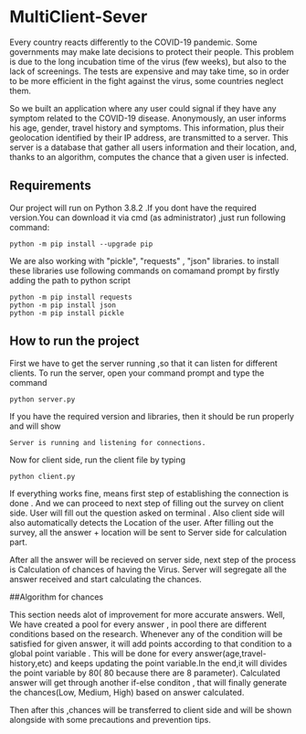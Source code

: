 # MultiClient-Sever
Every country reacts differently to the COVID-19 pandemic. Some governments may make late decisions to protect their people. This problem is due to the long incubation time of the virus (few weeks), but also to the lack of screenings. The tests are expensive and may take time, so in order to be more efficient in the fight against the virus, some countries neglect them.

So we built an application where any user could signal if they have any symptom related to the COVID-19 disease. Anonymously, an user informs his age, gender, travel history and symptoms. This information, plus their geolocation identified by their IP address, are transmitted to a server. This server is a database that gather all users information and their location, and, thanks to an algorithm, computes the chance that a given user is infected. 

## Requirements
Our project will run on Python 3.8.2 .If you dont have the required version.You can download it via cmd (as administrator) ,just run following command:
```
python -m pip install --upgrade pip
```
We are also working with "pickle", "requests" , "json" libraries. to install these libraries use following commands on comamand prompt by firstly adding the path to python script 
```
python -m pip install requests
python -m pip install json
python -m pip install pickle

```
## How to run the project
First we have to get the server running ,so that it can listen for different clients. To run the server, open your command prompt and type the command
```
python server.py
```
If you have the required version and libraries, then it should be run properly and will show
```
Server is running and listening for connections.

```
Now for client side, run the client file by typing
```
python client.py
```
If everything works fine, means first step of establishing the connection is done . And we can proceed to next step of filling out the survey on client side.
User will fill out the question asked on terminal . Also client side will also automatically detects the Location of the user. After filling out the survey, all the answer + location will be sent to Server side for calculation part.

After all the answer will be recieved on server side, next step of the process is Calculation of chances of having the Virus.
Server will segregate all the answer received and start calculating the chances.

##Algorithm for chances

This section needs alot of improvement for more accurate answers.
Well, We have created a pool for every answer , in pool there are different conditions based on the research. Whenever any of the condition will be satisfied for given answer, it will add points according to that condition to a global point variable .
This will be done for every answer(age,travel-history,etc) and keeps updating the point variable.In the end,it will divides the point variable by 80( 80 because there are 8 parameter).
Calculated answer will get through another if-else conditon , that will finally generate the chances(Low, Medium, High) based on answer calculated.

Then after this ,chances will be transferred to client side and will be shown alongside with some precautions and prevention tips.
